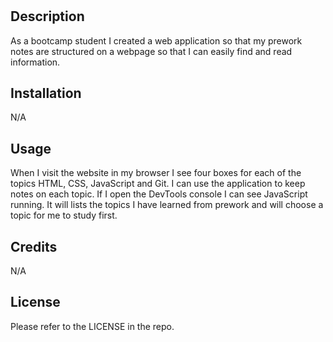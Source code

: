 # <Prework Study Guide project web application>

## Description

As a bootcamp student I created a web application so that my prework notes are structured on a webpage so that I can easily find and read information.

## Installation

N/A

## Usage

When I visit the website in my browser I see four boxes for each of the topics HTML, CSS, JavaScript and Git. I can use the application to keep notes on each topic. If I open the DevTools console I can see JavaScript running. It will lists the topics I have learned from prework and will choose a topic for me to study first.

## Credits

N/A

## License

Please refer to the LICENSE in the repo.